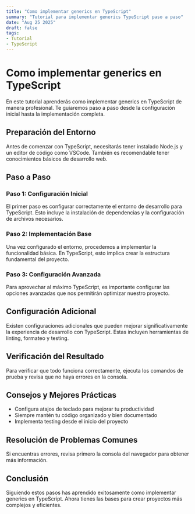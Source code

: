```yaml
---
title: "Como implementar generics en TypeScript"
summary: "Tutorial para implementar generics TypeScript paso a paso"
date: "Aug 25 2025"
draft: false
tags:
- Tutorial
- TypeScript
---
```


# Como implementar generics en TypeScript

En este tutorial aprenderás como implementar generics en TypeScript de manera profesional. Te guiaremos paso a paso desde la configuración inicial hasta la implementación completa.

## Preparación del Entorno

Antes de comenzar con TypeScript, necesitarás tener instalado Node.js y un editor de código como VSCode. También es recomendable tener conocimientos básicos de desarrollo web.

## Paso a Paso

### Paso 1: Configuración Inicial

El primer paso es configurar correctamente el entorno de desarrollo para TypeScript. Esto incluye la instalación de dependencias y la configuración de archivos necesarios.

### Paso 2: Implementación Base

Una vez configurado el entorno, procedemos a implementar la funcionalidad básica. En TypeScript, esto implica crear la estructura fundamental del proyecto.

### Paso 3: Configuración Avanzada

Para aprovechar al máximo TypeScript, es importante configurar las opciones avanzadas que nos permitirán optimizar nuestro proyecto.

## Configuración Adicional

Existen configuraciones adicionales que pueden mejorar significativamente la experiencia de desarrollo con TypeScript. Estas incluyen herramientas de linting, formateo y testing.

## Verificación del Resultado

Para verificar que todo funciona correctamente, ejecuta los comandos de prueba y revisa que no haya errores en la consola.

## Consejos y Mejores Prácticas

- Configura atajos de teclado para mejorar tu productividad
- Siempre mantén tu código organizado y bien documentado
- Implementa testing desde el inicio del proyecto

## Resolución de Problemas Comunes

Si encuentras errores, revisa primero la consola del navegador para obtener más información.

## Conclusión

Siguiendo estos pasos has aprendido exitosamente como implementar generics en TypeScript. Ahora tienes las bases para crear proyectos más complejos y eficientes.
